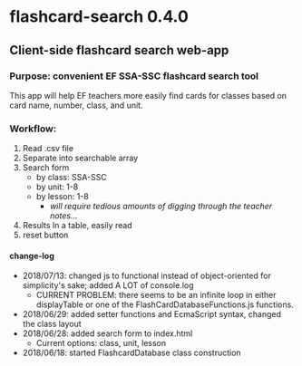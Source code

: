 # flashcard-search 0.4.0
## Client-side flashcard search web-app
### Purpose: convenient EF SSA-SSC flashcard search tool

This app will help EF teachers more easily find cards for classes based on card name, number, class, and unit.

### Workflow:
1. Read .csv file
2. Separate into searchable array
3. Search form
    * by class: SSA-SSC
    * by unit: 1-8
    * by lesson: 1-8
       * _will require tedious amounts of digging through the teacher notes..._
4. Results In a table, easily read
5. reset button

#### change-log
- 2018/07/13: changed js to functional instead of object-oriented for simplicity's sake; added A LOT of console.log
   - CURRENT PROBLEM: there seems to be an infinite loop in either displayTable or one of the FlashCardDatabaseFunctions.js functions.
- 2018/06/29: added setter functions and EcmaScript syntax, changed the class layout
- 2018/06/28: added search form to index.html
	- Current options: class, unit, lesson
- 2018/06/18: started FlashcardDatabase class construction